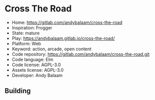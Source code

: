 # Cross The Road

- Home: https://gitlab.com/andybalaam/cross-the-road
- Inspiration: Frogger
- State: mature
- Play: https://andybalaam.gitlab.io/cross-the-road/
- Platform: Web
- Keyword: action, arcade, open content
- Code repository: https://gitlab.com/andybalaam/cross-the-road.git
- Code language: Elm
- Code license: AGPL-3.0
- Assets license: AGPL-3.0
- Developer: Andy Balaam

## Building

